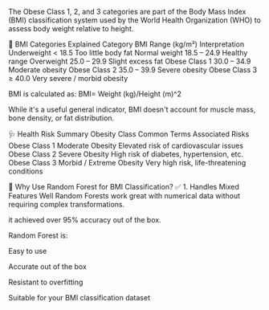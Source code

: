 The Obese Class 1, 2, and 3 categories are part of the Body Mass Index (BMI) classification system used by the World Health Organization (WHO) to assess body weight relative to height.

🧮 BMI Categories Explained
Category	BMI Range (kg/m²)	Interpretation
Underweight	< 18.5	Too little body fat
Normal weight	18.5 – 24.9	Healthy range
Overweight	25.0 – 29.9	Slight excess fat
Obese Class 1	30.0 – 34.9	Moderate obesity
Obese Class 2	35.0 – 39.9	Severe obesity
Obese Class 3	≥ 40.0	Very severe / morbid obesity

BMI is calculated as:
        BMI= Weight (kg)/Height (m)^2


While it's a useful general indicator, BMI doesn't account for muscle mass, bone density, or fat distribution.

🩺 Health Risk Summary
Obesity Class	Common Terms	Associated Risks
Obese Class 1	Moderate Obesity	Elevated risk of cardiovascular issues
Obese Class 2	Severe Obesity	High risk of diabetes, hypertension, etc.
Obese Class 3	Morbid / Extreme Obesity	Very high risk, life-threatening conditions

🌲 Why Use Random Forest for BMI Classification?
✅ 1. Handles Mixed Features Well
Random Forests work great with numerical data without requiring complex transformations.

 it achieved over 95% accuracy out of the box.

 Random Forest is:

Easy to use

Accurate out of the box

Resistant to overfitting

Suitable for your BMI classification dataset
 

​
 

